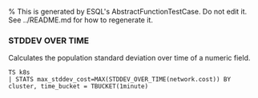 % This is generated by ESQL's AbstractFunctionTestCase. Do not edit it. See ../README.md for how to regenerate it.

### STDDEV OVER TIME
Calculates the population standard deviation over time of a numeric field.

```esql
TS k8s
| STATS max_stddev_cost=MAX(STDDEV_OVER_TIME(network.cost)) BY cluster, time_bucket = TBUCKET(1minute)
```
